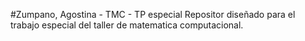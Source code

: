 #Zumpano, Agostina - TMC - TP especial
Repositor diseñado para el trabajo especial del taller de matematica computacional.

